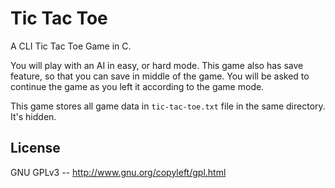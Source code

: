 Tic Tac Toe
===========

A CLI Tic Tac Toe Game in C.

You will play with an AI in easy, or hard mode. This game also has save feature,
so that you can save in middle of the game. You will be asked to continue the
game as you left it according to the game mode.

This game stores all game data in `tic-tac-toe.txt` file in the same directory.
It's hidden.


## License

GNU GPLv3 -- http://www.gnu.org/copyleft/gpl.html
